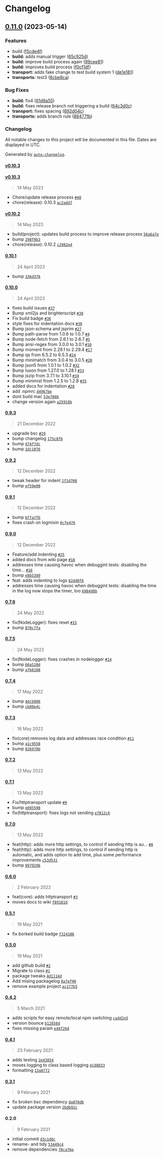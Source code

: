 # Changelog

## [0.11.0](https://github.com/georgejecook/roku-log/compare/0.10.1...v0.11.0) (2023-05-14)


### Features

* build ([f5cde4f](https://github.com/georgejecook/roku-log/commit/f5cde4f9318219eafd0d6bedf0bd368fd3c18f92))
* **build:** adds manual trigger ([65c925d](https://github.com/georgejecook/roku-log/commit/65c925d724c72502378374422a58b399520023b6))
* **build:** improve build process again ([99cee81](https://github.com/georgejecook/roku-log/commit/99cee8190d372ba68fdd3c529ea995ba438eaf3f))
* **build:** improves build process ([f0cf1df](https://github.com/georgejecook/roku-log/commit/f0cf1dfaff83bdfbc126d6ec6ff1cdfcc21acfc2))
* **transport:** adds fake change to test build system 1 ([de1e181](https://github.com/georgejecook/roku-log/commit/de1e181ec2059a3911dadf2b26a78af5f38247f8))
* **transports:** test3 ([8cbe8ca](https://github.com/georgejecook/roku-log/commit/8cbe8ca45e55eb2d7d8d6db60afa928c2797115f))


### Bug Fixes

* **build:** fix4 ([61d6a55](https://github.com/georgejecook/roku-log/commit/61d6a55daa9f856ab20b0d3407ac2d6a8055ec26))
* **build:** fixes release branch not triggering a build ([64c3d0c](https://github.com/georgejecook/roku-log/commit/64c3d0ce06df2be0aa6083db0dba7379a7752bb3))
* **transport:** fixes spacing ([692d04c](https://github.com/georgejecook/roku-log/commit/692d04c039719fd2e53a5237b77e50752e43952e))
* **transports:** adds branch rule ([88477fb](https://github.com/georgejecook/roku-log/commit/88477fb0ad3644c121f1153c39ee42bd434b230a))

### Changelog

All notable changes to this project will be documented in this file. Dates are displayed in UTC.

Generated by [`auto-changelog`](https://github.com/CookPete/auto-changelog).

#### [v0.10.3](https://github.com/georgejecook/roku-log/compare/v0.10.3...v0.10.3)

#### [v0.10.3](https://github.com/georgejecook/roku-log/compare/v0.10.2...v0.10.3)

> 14 May 2023

- Chore/update release process [`#40`](https://github.com/georgejecook/roku-log/pull/40)
- chore(release): 0.10.3 [`ac2add7`](https://github.com/georgejecook/roku-log/commit/ac2add739ad668d61e1891d4dabc9e0865b0a7ab)

#### [v0.10.2](https://github.com/georgejecook/roku-log/compare/0.10.1...v0.10.2)

> 14 May 2023

- build(project): updates build process to improve release process [`56a6a7e`](https://github.com/georgejecook/roku-log/commit/56a6a7e985841173643e23ec2ea53fd9fc55bcb7)
- bump [`298f9b3`](https://github.com/georgejecook/roku-log/commit/298f9b39bf341cbffbb7e4fc3fef788144a367c4)
- chore(release): 0.10.2 [`c2982e4`](https://github.com/georgejecook/roku-log/commit/c2982e4aa5a53fe7e3aa77f1c912426358eeea78)

#### [0.10.1](https://github.com/georgejecook/roku-log/compare/0.10.0...0.10.1)

> 24 April 2023

- bump [`336d376`](https://github.com/georgejecook/roku-log/commit/336d37691ca3d878252d29a91e9d659c5c276f35)

#### [0.10.0](https://github.com/georgejecook/roku-log/compare/0.9.3...0.10.0)

> 24 April 2023

- fixes build issues [`#37`](https://github.com/georgejecook/roku-log/pull/37)
- Bump xml2js and brighterscript [`#38`](https://github.com/georgejecook/roku-log/pull/38)
- Fix build badge [`#36`](https://github.com/georgejecook/roku-log/pull/36)
- style fixes for indentation docs [`#30`](https://github.com/georgejecook/roku-log/pull/30)
- Bump json-schema and jsprim [`#27`](https://github.com/georgejecook/roku-log/pull/27)
- Bump path-parse from 1.0.6 to 1.0.7 [`#4`](https://github.com/georgejecook/roku-log/pull/4)
- Bump node-fetch from 2.6.1 to 2.6.7 [`#5`](https://github.com/georgejecook/roku-log/pull/5)
- Bump ansi-regex from 3.0.0 to 3.0.1 [`#10`](https://github.com/georgejecook/roku-log/pull/10)
- Bump moment from 2.29.1 to 2.29.4 [`#17`](https://github.com/georgejecook/roku-log/pull/17)
- Bump qs from 6.5.2 to 6.5.3 [`#24`](https://github.com/georgejecook/roku-log/pull/24)
- Bump minimatch from 3.0.4 to 3.0.5 [`#20`](https://github.com/georgejecook/roku-log/pull/20)
- Bump json5 from 1.0.1 to 1.0.2 [`#32`](https://github.com/georgejecook/roku-log/pull/32)
- Bump luxon from 1.27.0 to 1.28.1 [`#33`](https://github.com/georgejecook/roku-log/pull/33)
- Bump jszip from 3.7.1 to 3.10.1 [`#34`](https://github.com/georgejecook/roku-log/pull/34)
- Bump minimist from 1.2.5 to 1.2.8 [`#35`](https://github.com/georgejecook/roku-log/pull/35)
- added docs for indentation [`#28`](https://github.com/georgejecook/roku-log/pull/28)
- add .npmrc [`d4967be`](https://github.com/georgejecook/roku-log/commit/d4967be3e754f9054ec9a6ac7b021765ddf7a506)
- dont build mac [`53e766b`](https://github.com/georgejecook/roku-log/commit/53e766be09310ee6db88921539a03aa48688efca)
- change version again [`a25918b`](https://github.com/georgejecook/roku-log/commit/a25918bd5d88760bfc8675c66a79c4106f0eda8d)

#### [0.9.3](https://github.com/georgejecook/roku-log/compare/0.9.2...0.9.3)

> 21 December 2022

- upgrade bsc [`#29`](https://github.com/georgejecook/roku-log/pull/29)
- bump changelog [`175c8f6`](https://github.com/georgejecook/roku-log/commit/175c8f6a2f68d25a0859f4594931837016fd4712)
- bump [`d74f7dc`](https://github.com/georgejecook/roku-log/commit/d74f7dc4555773903bea1f85c2089b54efb84120)
- bump [`1dc1076`](https://github.com/georgejecook/roku-log/commit/1dc107631a8948152fe6820d92999110fd5ed743)

#### [0.9.2](https://github.com/georgejecook/roku-log/compare/0.9.1...0.9.2)

> 12 December 2022

- tweak header for indent [`2f1d708`](https://github.com/georgejecook/roku-log/commit/2f1d7085d655fb80eb66b8b2981d6ed00209aae7)
- bump [`ef59e00`](https://github.com/georgejecook/roku-log/commit/ef59e0098b3420a3b5c7000500f81ce176314469)

#### [0.9.1](https://github.com/georgejecook/roku-log/compare/0.9.0...0.9.1)

> 12 December 2022

- bump [`6ffa7fb`](https://github.com/georgejecook/roku-log/commit/6ffa7fb9cd43bbbaef30c0ffbc1fad9a9647e052)
- fixes crash on logmixin [`0cfe476`](https://github.com/georgejecook/roku-log/commit/0cfe476f58c260ead558587f37ea59d19cf25887)

#### [0.9.0](https://github.com/georgejecook/roku-log/compare/0.7.6...0.9.0)

> 12 December 2022

- Feature/add indenting [`#25`](https://github.com/georgejecook/roku-log/pull/25)
- added docs from wiki page [`#18`](https://github.com/georgejecook/roku-log/pull/18)
- addresses time causing havoc when debuggint tests: disabling the time… [`#16`](https://github.com/georgejecook/roku-log/pull/16)
- bump [`e8b5389`](https://github.com/georgejecook/roku-log/commit/e8b5389b8c1c9b9b4afbc6ab7fbe5dbf90f2185d)
- feat: adds indenting to logs [`82dd0f6`](https://github.com/georgejecook/roku-log/commit/82dd0f6baf2a43594e4091ab169a89c293e072de)
- addresses time causing havoc when debuggint tests: disabling the time in the log now stops the timer, too [`6984d8b`](https://github.com/georgejecook/roku-log/commit/6984d8b52b2783aed84af2c9052e241d9c6aee0f)

#### [0.7.6](https://github.com/georgejecook/roku-log/compare/0.7.5...0.7.6)

> 24 May 2022

- fix(NodeLogger): fixes reset [`#15`](https://github.com/georgejecook/roku-log/pull/15)
- bump [`870c7fa`](https://github.com/georgejecook/roku-log/commit/870c7fa2874d8a5624f0de3239058f64ee48e3bf)

#### [0.7.5](https://github.com/georgejecook/roku-log/compare/0.7.4...0.7.5)

> 24 May 2022

- fix(NodeLogger): fixes crashes in nodelogger [`#14`](https://github.com/georgejecook/roku-log/pull/14)
- bump [`60a520d`](https://github.com/georgejecook/roku-log/commit/60a520dcaac5352da1f02ad448b70cf350c07785)
- bump [`a768188`](https://github.com/georgejecook/roku-log/commit/a76818866e3e1db3a1e0cb8f6991eb866da1ce7b)

#### [0.7.4](https://github.com/georgejecook/roku-log/compare/0.7.3...0.7.4)

> 17 May 2022

- bump [`4dcb986`](https://github.com/georgejecook/roku-log/commit/4dcb9866a75e0a266b8435bb09119da42edcb303)
- bump [`cb80e4c`](https://github.com/georgejecook/roku-log/commit/cb80e4ccf018f4a4ae2df697a3bb0ce2d7a0f0e1)

#### [0.7.3](https://github.com/georgejecook/roku-log/compare/0.7.2...0.7.3)

> 16 May 2022

- fix(core):removes log data and addresses race condition [`#11`](https://github.com/georgejecook/roku-log/pull/11)
- bump [`a1c9558`](https://github.com/georgejecook/roku-log/commit/a1c9558208decb75d48e90b0684868e520b852e1)
- bump [`826978b`](https://github.com/georgejecook/roku-log/commit/826978bba2bc71a96a66469180874d08cf6700a3)

#### [0.7.2](https://github.com/georgejecook/roku-log/compare/0.7.1...0.7.2)

> 13 May 2022

#### [0.7.1](https://github.com/georgejecook/roku-log/compare/0.7.0...0.7.1)

> 13 May 2022

- Fix/httptransport update [`#9`](https://github.com/georgejecook/roku-log/pull/9)
- bump [`e895598`](https://github.com/georgejecook/roku-log/commit/e895598e512759e022541dd4cfbd11c648efa00c)
- fix(httptransport): fixes logs not sending [`e7812c6`](https://github.com/georgejecook/roku-log/commit/e7812c606466639297c69c7d1824e8452e131c77)

#### [0.7.0](https://github.com/georgejecook/roku-log/compare/0.6.0...0.7.0)

> 13 May 2022

- feat(http): adds more http settings, to control if sending http is au… [`#8`](https://github.com/georgejecook/roku-log/pull/8)
- feat(http): adds more http settings, to control if sending http is automatic, and adds option to add time, plus some performance improvements [`c53d531`](https://github.com/georgejecook/roku-log/commit/c53d5318b0b310e09a99045fedab9a74d8c9461a)
- bump [`9979296`](https://github.com/georgejecook/roku-log/commit/99792963305bb1b44f3eeedad843d29974277c20)

#### [0.6.0](https://github.com/georgejecook/roku-log/compare/0.5.1...0.6.0)

> 2 February 2022

- feat(core): adds httptransport [`#3`](https://github.com/georgejecook/roku-log/pull/3)
- moves docs to wiki [`f89181d`](https://github.com/georgejecook/roku-log/commit/f89181d9f2ce5b6f77e35703e4f4b99c00cd2650)

#### [0.5.1](https://github.com/georgejecook/roku-log/compare/0.5.0...0.5.1)

> 19 May 2021

- fix borked build badge [`f324106`](https://github.com/georgejecook/roku-log/commit/f3241066904b7ab197096a6b0b5f59ef0b838714)

#### [0.5.0](https://github.com/georgejecook/roku-log/compare/0.4.2...0.5.0)

> 19 May 2021

- add github build [`#2`](https://github.com/georgejecook/roku-log/pull/2)
- Migrate to class [`#1`](https://github.com/georgejecook/roku-log/pull/1)
- package tweaks [`4d1114d`](https://github.com/georgejecook/roku-log/commit/4d1114d6b0390e2a54020025bc1a9f7e7438e27c)
- Add mising packagelog [`8a7ef96`](https://github.com/georgejecook/roku-log/commit/8a7ef9667dac91e75a792ad8d8fd491660f7b36b)
- remove example project [`ac177b5`](https://github.com/georgejecook/roku-log/commit/ac177b5d99a6fc78333e764fb6179e075bc32a6e)

#### [0.4.2](https://github.com/georgejecook/roku-log/compare/0.4.1...0.4.2)

> 5 March 2021

- adds scripts for easy remote/local npm switching [`cadd2e5`](https://github.com/georgejecook/roku-log/commit/cadd2e55b0eaf03099bfb1c60cfda56304e1f8f9)
- version bounce [`b12858d`](https://github.com/georgejecook/roku-log/commit/b12858d669218da5dd3219d97b423be29c522b1f)
- fixes missing param [`ed4f26d`](https://github.com/georgejecook/roku-log/commit/ed4f26db9ca0eddcbbd00e99895b45dc4bd29b0f)

#### [0.4.1](https://github.com/georgejecook/roku-log/compare/0.3.1...0.4.1)

> 23 February 2021

- adds testing [`2e43054`](https://github.com/georgejecook/roku-log/commit/2e43054bce199eb94c43cde7f7bfa0c9696334b2)
- moves logging to class based logging [`41d8833`](https://github.com/georgejecook/roku-log/commit/41d8833f7dd0d3263a01f3bc619643814f962d3a)
- formatting [`13a8772`](https://github.com/georgejecook/roku-log/commit/13a87729512ea268ada83cadc0446a4ce81fc2f4)

#### [0.3.1](https://github.com/georgejecook/roku-log/compare/0.2.0...0.3.1)

> 9 February 2021

- fix broken bsc dependency [`da070db`](https://github.com/georgejecook/roku-log/commit/da070dbb5ea549b3f62f73a45e47fe628598ee05)
- update package version [`2bdb92c`](https://github.com/georgejecook/roku-log/commit/2bdb92c409b6ddefddbc3c718e96e75827e62f39)

#### 0.2.0

> 9 February 2021

- initial commit [`d3c1d8c`](https://github.com/georgejecook/roku-log/commit/d3c1d8c7aabe3225d9f87644844bea2ad37f4d00)
- rename- and tidy [`53449c4`](https://github.com/georgejecook/roku-log/commit/53449c4b177994cbe0a51278a800da73cbadcd3f)
- remove dependencies [`78ca76e`](https://github.com/georgejecook/roku-log/commit/78ca76ec1bb294863498b1b2d3ad7212d8bb74b2)
